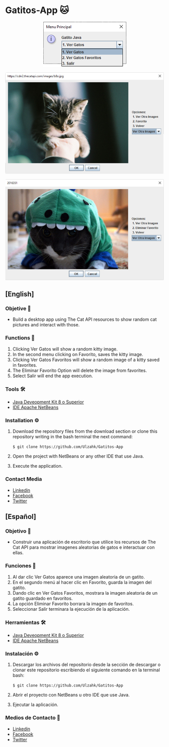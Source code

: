 # Gatitos-App 🐱
<p align="center">
  <img src="https://github.com/Ulzahk/Gatitos-App/blob/master/Imagenes/Menu1Opciones.jpg">
</p>
<p align="center">
  <img src="https://github.com/Ulzahk/Gatitos-App/blob/master/Imagenes/Menu2.jpg">
</p>
<p align="center">
  <img src="https://github.com/Ulzahk/Gatitos-App/blob/master/Imagenes/Menu3.jpg">
</p>

## [English]

### Objetive 🎯
- Build a desktop app using The Cat API resources to show random cat pictures and interact with those.

### Functions 📃
1. Clicking Ver Gatos will show a random kitty image.
2. In the second menu clicking on Favorito, saves the kitty image.
3. Clicking Ver Gatos Favoritos will show a random image of a kitty saved in favorites.
4. The Eliminar Favorito Option will delete the image from favorites.
5. Select Salir will end the app execution. 

### Tools 🛠
- [Java Deveopment Kit 8 o Superior](https://bit.ly/2XCzjH2 "Java Deveopment Kit 8 o Superior")
- [IDE Apache NetBeans](https://bit.ly/2RFK4oa "IDE Apache NetBeans")

### Installation ⚙️
1. Download the repository files from the download section or clone this repository writing in the bash terminal the next command: 

      `$ git clone https://github.com/Ulzahk/Gatitos-App`

2. Open the project with NetBeans or any other IDE that use Java.
3. Execute the application.

### Contact Media
- [Linkedin](https://www.linkedin.com/in/francisco-j-suarez/ "Linkedin")
- [Facebook](https://web.facebook.com/Ulzahk "Facebook")
- [Twitter](https://twitter.com/ulzahk "Twitter")

## [Español]

### Objetivo 🎯
- Construir una aplicación de escritorio que utilice los recursos de The Cat API para mostrar imagenes aleatorias de gatos e interactuar con ellas.

### Funciones 📃
1. Al dar clic Ver Gatos aparece una imagen aleatoria de un gatito.
2. En el segundo menú al hacer clic en Favorito, guarda la imagen del gatito.
3. Dando clic en Ver Gatos Favoritos, mostrara la imagen aleatoria de un gatito guardado en favoritos.
4. La opción Eliminar Favorito borrara la imagen de favoritos.
5. Seleccionar Salir terminara la ejecución de la aplicación.

### Herramientas 🛠
- [Java Deveopment Kit 8 o Superior](https://bit.ly/2XCzjH2 "Java Deveopment Kit 8 o Superior")
- [IDE Apache NetBeans](https://bit.ly/2RFK4oa "IDE Apache NetBeans")

### Instalación ⚙️
1. Descargar los archivos del repositorio desde la sección de descargar o clonar este repositorio escribiendo el siguiente comando en la terminal bash: 

      `$ git clone https://github.com/Ulzahk/Gatitos-App`

2. Abrir el proyecto con NetBeans u otro IDE que use Java.
3. Ejecutar la aplicación.

### Medios de Contacto 📲
- [Linkedin](https://www.linkedin.com/in/francisco-j-suarez/ "Linkedin")
- [Facebook](https://web.facebook.com/Ulzahk "Facebook")
- [Twitter](https://twitter.com/ulzahk "Twitter")
